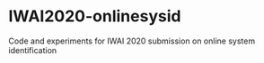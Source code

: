# IWAI2020-onlinesysid
Code and experiments for IWAI 2020 submission on online system identification
